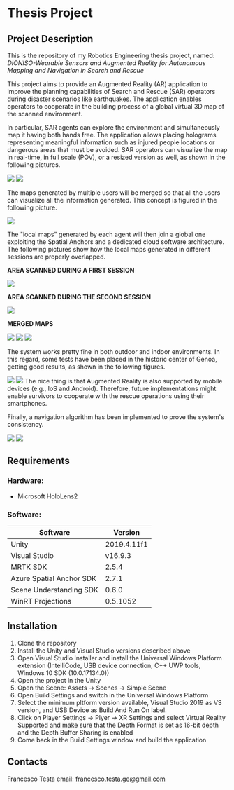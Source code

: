 # Thesis Project

## __Project Description__
This is the repository of my Robotics Engineering thesis project, named:  
 _DIONISO-Wearable Sensors and Augmented Reality for Autonomous Mapping and Navigation in Search and Rescue_

 This project aims to provide an Augmented Reality (AR) application to improve the planning capabilities of Search and Rescue (SAR) operators during disaster scenarios like earthquakes. 
 The application enables operators to cooperate in the building process of a global virtual 3D map of the scanned environment. 
 
 In particular, SAR agents can explore the environment and simultaneously map it having both hands free. The application allows placing holograms representing meaningful information such as injured people locations or dangerous areas that must be avoided. SAR operators can visualize the map in real-time, in full scale (POV), or a resized version as well, as shown in the following pictures. 
 
 <img src="pictures/pov.PNG" with="70" hight="20"> 
 
 <img src="pictures/resizedMap.PNG" with="70" hight="20"> 

The maps generated by multiple users will be merged so that all the users can visualize all the information generated. This concept is figured in the following picture.

 <img src="pictures/idea.png" with="70" hight="20"> 
 
 The "local maps" generated by each agent will then join a global one exploiting the Spatial Anchors and a dedicated cloud software architecture. The following pictures show how the local maps generated in different sessions are properly overlapped.

 __AREA SCANNED DURING A FIRST SESSION__

<img src="pictures/localmap 1.PNG" with="50" hight="20"> 
 
 __AREA SCANNED DURING THE SECOND SESSION__

 <img src="pictures/localmap2.PNG" with="50" hight="20">

  __MERGED MAPS__

 <img src="pictures/combinedmap.PNG" with="50" hight="20">

 <img src="pictures/combinedMini side.PNG" with="50" hight="20">

 <img src="pictures/combinedMini 2.PNG" with="50" hight="20">

 The system works pretty fine in both outdoor and indoor environments. In this regard, some tests have been placed in the historic center of Genoa, getting good results, as shown in the following figures.

  <img src="pictures/scanned area.jpg" with="50" hight="20">

  <img src="pictures/combinedMini.jpg" with="50" hight="20">
The nice thing is that Augmented Reality is also supported by mobile devices (e.g., IoS and Android). Therefore, future implementations might enable survivors to cooperate with the rescue operations using their smartphones.
 
Finally, a navigation algorithm has been implemented to prove the system's consistency.

  <img src="pictures/indoorNav.PNG" with="70" hight="20">

  <img src="pictures/indoorNavNoQuads.PNG" with="70" hight="20">

## __Requirements__
### __Hardware:__
- Microsoft HoloLens2
### __Software:__
| Software | Version | 
| --------| ---------|
| Unity   | 2019.4.11f1 |
| Visual Studio | v16.9.3 |
| MRTK SDK | 2.5.4 |
| Azure Spatial Anchor SDK | 2.7.1 |
| Scene Understanding SDK | 0.6.0 |
|WinRT Projections | 0.5.1052 |



## __Installation__
1. Clone the repository
2. Install the Unity and Visual Studio versions described above
3. Open Visual Studio Installer and install the Universal Windows Platform extension (IntelliCode, USB device connection, C++ UWP tools, Windows 10 SDK (10.0.17134.0))
3. Open the project in the Unity
4. Open the Scene: Assets -> Scenes -> Simple Scene
5. Open Build Settings and switch in the Universal Windows Platform
6. Select the minimum pltform version available, Visual Studio 2019 as VS version, and USB Device as Build And Run On label.  
7. Click on Player Settings -> Plyer -> XR Settings and select Virtual Reality Supported and make sure that the Depth Format is set as 16-bit depth and the Depth Buffer Sharing is enabled
8. Come back in the Build Settings window and build the application

## __Contacts__
Francesco Testa 
email: francesco.testa.ge@gmail.com
